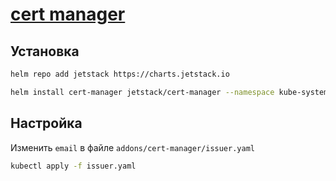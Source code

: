 # [cert manager](https://cert-manager.io/docs/installation/helm/)

## Установка

```bash
helm repo add jetstack https://charts.jetstack.io

helm install cert-manager jetstack/cert-manager --namespace kube-system --version v1.6.0 --set installCRDs=true
```

## Настройка

Изменить `email` в файле `addons/cert-manager/issuer.yaml`

```bash
kubectl apply -f issuer.yaml
```
